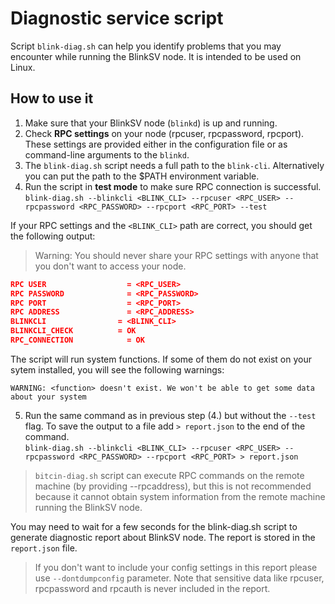 # Diagnostic service script

Script `blink-diag.sh` can help you identify problems that you may encounter while running the BlinkSV node.
It is intended to be used on Linux.

## How to use it

1. Make sure that your BlinkSV node (`blinkd`) is up and running.
2. Check __RPC settings__ on your node (rpcuser, rpcpassword, rpcport). These settings are provided either in the configuration file or as command-line arguments to the `blinkd`.
3. The `blink-diag.sh` script needs a full path to the `blink-cli`. Alternatively you can put the path to the $PATH environment variable.
4. Run the script in __test mode__ to make sure RPC connection is successful. \
`blink-diag.sh --blinkcli <BLINK_CLI> --rpcuser <RPC_USER> --rpcpassword <RPC_PASSWORD> --rpcport <RPC_PORT> --test ` 

If your RPC settings and the `<BLINK_CLI>` path are correct, you should get the following output:

> Warning: You should never share your RPC settings with anyone that you don't want to access your node.


```json
RPC USER                  = <RPC_USER>
RPC PASSWORD              = <RPC_PASSWORD>
RPC PORT                  = <RPC_PORT>
RPC ADDRESS               = <RPC_ADDRESS>
BLINKCLI                = <BLINK_CLI>
BLINKCLI_CHECK          = OK
RPC_CONNECTION            = OK
```
The script will run system functions. If some of them do not exist on your sytem installed, you will see the following warnings:

`WARNING: <function> doesn't exist. We won't be able to get some data about your system `

5. Run the same command as in previous step (4.) but without the `--test` flag. To save the output to a file add `> report.json` to the end of the command. \
`blink-diag.sh --blinkcli <BLINK_CLI> --rpcuser <RPC_USER> --rpcpassword <RPC_PASSWORD> --rpcport <RPC_PORT> > report.json`

> `bitcin-diag.sh` script can execute RPC commands on the remote machine (by providing --rpcaddress), but this is not recommended because it cannot obtain system information from the remote machine running the BlinkSV node.

You may need to wait for a few seconds for the blink-diag.sh script to generate diagnostic report about BlinkSV node. The report is stored in the `report.json` file.

> If you don't want to include your config settings in this report please use `--dontdumpconfig` parameter. Note that sensitive data like rpcuser, rpcpassword and rpcauth is never included in the report.
